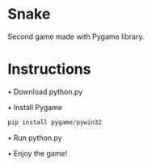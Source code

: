 # Snake
Second game made with Pygame library.

# Instructions
• Download python.py

• Install Pygame

```bash
pip install pygame/pywin32
```
• Run python.py

• Enjoy the game!
